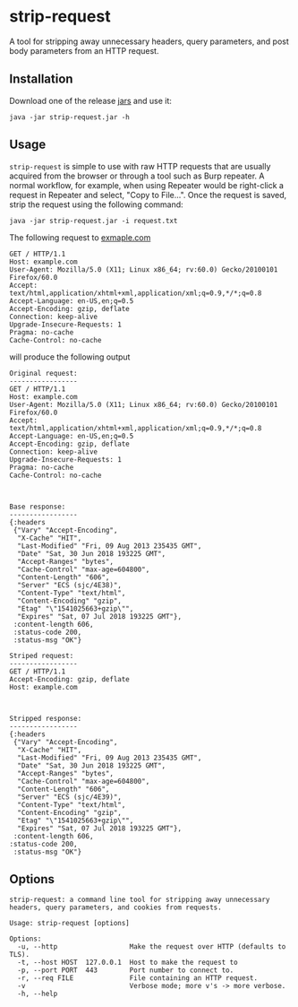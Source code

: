 # strip-request

A tool for stripping away unnecessary headers, query parameters, and post body 
parameters from an HTTP request.

## Installation

Download one of the release [jars](https://github.com/heathj/strip-request/releases)
and use it:

`java -jar strip-request.jar -h`

## Usage

`strip-request` is simple to use with raw HTTP requests that are usually acquired
from the browser or through a tool such as Burp repeater. A normal workflow, for
example, when using Repeater would be right-click a request in Repeater and select,
"Copy to File...". Once the request is saved, strip the request using the following
command:

`java -jar strip-request.jar -i request.txt`

The following request to [exmaple.com](http://example.com)

~~~http
GET / HTTP/1.1
Host: example.com
User-Agent: Mozilla/5.0 (X11; Linux x86_64; rv:60.0) Gecko/20100101 Firefox/60.0
Accept: text/html,application/xhtml+xml,application/xml;q=0.9,*/*;q=0.8
Accept-Language: en-US,en;q=0.5
Accept-Encoding: gzip, deflate
Connection: keep-alive
Upgrade-Insecure-Requests: 1
Pragma: no-cache
Cache-Control: no-cache

~~~

will produce the following output

~~~
Original request:
-----------------
GET / HTTP/1.1
Host: example.com
User-Agent: Mozilla/5.0 (X11; Linux x86_64; rv:60.0) Gecko/20100101 Firefox/60.0
Accept: text/html,application/xhtml+xml,application/xml;q=0.9,*/*;q=0.8
Accept-Language: en-US,en;q=0.5
Accept-Encoding: gzip, deflate
Connection: keep-alive
Upgrade-Insecure-Requests: 1
Pragma: no-cache
Cache-Control: no-cache



Base response:
-----------------
{:headers
 {"Vary" "Accept-Encoding",
  "X-Cache" "HIT",
  "Last-Modified" "Fri, 09 Aug 2013 235435 GMT",
  "Date" "Sat, 30 Jun 2018 193225 GMT",
  "Accept-Ranges" "bytes",
  "Cache-Control" "max-age=604800",
  "Content-Length" "606",
  "Server" "ECS (sjc/4E38)",
  "Content-Type" "text/html",
  "Content-Encoding" "gzip",
  "Etag" "\"1541025663+gzip\"",
  "Expires" "Sat, 07 Jul 2018 193225 GMT"},
 :content-length 606,
 :status-code 200,
 :status-msg "OK"}

Striped request:
-----------------
GET / HTTP/1.1
Accept-Encoding: gzip, deflate
Host: example.com



Stripped response:
-----------------
{:headers
 {"Vary" "Accept-Encoding",
  "X-Cache" "HIT",
  "Last-Modified" "Fri, 09 Aug 2013 235435 GMT",
  "Date" "Sat, 30 Jun 2018 193225 GMT",
  "Accept-Ranges" "bytes",
  "Cache-Control" "max-age=604800",
  "Content-Length" "606",
  "Server" "ECS (sjc/4E39)",
  "Content-Type" "text/html",
  "Content-Encoding" "gzip",
  "Etag" "\"1541025663+gzip\"",
  "Expires" "Sat, 07 Jul 2018 193225 GMT"},
 :content-length 606,
:status-code 200,
 :status-msg "OK"}
~~~

## Options

~~~
strip-request: a command line tool for stripping away unnecessary headers, query parameters, and cookies from requests.

Usage: strip-request [options]

Options:
  -u, --http                  Make the request over HTTP (defaults to TLS).
  -t, --host HOST  127.0.0.1  Host to make the request to
  -p, --port PORT  443        Port number to connect to.
  -r, --req FILE              File containing an HTTP request.
  -v                          Verbose mode; more v's -> more verbose.
  -h, --help
~~~
